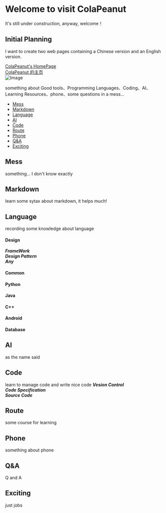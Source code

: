 # Welcome to visit ColaPeanut

It's still under construction, anyway, welcome！

## Initial Planning

I want to create two web pages containing a Chinese version and an English version.

[ColaPeanut's HomePage](https://colapeanut.github.io/)  
[ColaPeanut 的主页](https://colapeanut.github.io/)  
![Image](src)

something about Good tools、Programming Languages、Coding、AI、Learning Resources、phone、some questions in a mess...
- [Mess](#Mess)
- [Markdown](#Markdown)
- [Language](#Language)
- [AI](#AI)
- [Code](#Code)
- [Route](#Route)
- [Phone](#Phone)
- [Q&A](#Q&A)
- [Exciting](#Exciting)


## <span id="Mess">Mess</span>
something... I don't know exactly

## <span id="Markdown">Markdown</span>
learn some sytax about markdown, it helps much!

## <span id="Language">Language</span>
recording some knowledge about language
#### Design
***FrameWork***  
***Design Pattern***  
***Any***  
#### Common
#### Python
#### Java
#### C++
#### Android
#### Database

## <span id="AI">AI</span>
as the name said

## <span id="Code">Code</span>
learn to manage code and write nice code
***Vesion Control***  
***Code Specification***  
***Source Code***  


## <span id="Route">Route</span>
some course for learning

## <span id="Phone">Phone</span>
something about phone

## <span id="Q&A">Q&A</span>
Q and A

## <span id="Exciting">Exciting</span>
just jobs
